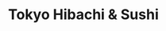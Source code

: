 ---
layout: place
title: "Tokyo Hibachi & Sushi"
permalink: /kentucky/winchester/tokyo-hibachi-sushi.html
stateAbbr: KY
stateName: Kentucky
cityName: Winchester
seo:
  name: "Tokyo Hibachi & Sushi"
  type: Restaurant
  links: null
description: "Looking for sushi in Winchester, Kentucky? Check out Tokyo Hibachi & Sushi for a delightful Japanese dining experience. Enjoy a variety of sushi and other di..."
place_id: ChIJSb2AKHSyQ4gRoDwrv2Xrskg
photos:
  - name: >-
      places/ChIJSb2AKHSyQ4gRoDwrv2Xrskg/photos/AeeoHcJ5z2GIU46DqcODhLrQ92aMCy1dKlOKm5WSR4ZeKKFE7e1WMuLS6hYbHlN0LBJJUfX6f0OEsJCbi0NevZAvWVSbKCPSabfMdAzxc7snh7Z8agjBv7qir5U2a6hx0ArdFj0f23MVjt0h9VpCa1ibLgiuvrNXGfu0YL7kQCc5FePP8LrIq6SGsbXcAKmeWN384_MnET14VuRkMLQjZR6ZRgwuqJ1e7RLp_Tgzd43T5UOWbAfDtBtlERzHXzaQ0qaFRlTJedWLnaLM-mHTBtC3BUZN2TGvstu2qI91feaYOtKKBQ
    widthPx: 394
    heightPx: 302
    authorAttributions:
      - displayName: Tokyo Hibachi & Sushi
        uri: https://maps.google.com/maps/contrib/117966413380926221405
        photoUri: >-
          https://lh3.googleusercontent.com/a/ACg8ocJii8rkkSENBa343hFOSR3Hhq2jbfwdxUhRizERZ0nAWp46aA=s100-p-k-no-mo
    flagContentUri: >-
      https://www.google.com/local/imagery/report/?cb_client=maps_api_places.places_api&image_key=!1e10!2sAF1QipPVPqRIUqkBh2Va0ZY0lFFx4qVSuqtZsTvM8LLl&hl=en-US
    googleMapsUri: >-
      https://www.google.com/maps/place//data=!3m4!1e2!3m2!1sAF1QipPVPqRIUqkBh2Va0ZY0lFFx4qVSuqtZsTvM8LLl!2e10!4m2!3m1!1s0x8843b2742880bd49:0x48b2eb65bf2b3ca0
  - name: >-
      places/ChIJSb2AKHSyQ4gRoDwrv2Xrskg/photos/AeeoHcKFNdV6ZJH7rOYo-13wKX4-_FMqneHmNM7BxHBnGDbeCPXYCElqr1MWCpO3CZJWxpO5wiYnOLr6hSFzn2wfoGF3gpALIOyV50QneArPUxtljOuInRqqAt0SimoZF8vhf38uvyfQ03Ecj-2TdseD5YQXpmPCRHNLdqoZejVSlIoAjbT-g-3SsX-CGf5TAtYYYDQVfhF5jKRLzLLkhcmniv709ZIlOODsp_msPUvXHhj0RYWSwvfvcQIe60mCaC8QebGnnWbVu2UrmpTC8sjmuLMdsBaeqB1EzOKvNLl1O0L1nx8As36OwOzn-vlnZi471p00EShjWqGPzTPC2Z1lVI7xdGCzBWcP27jbiiXEdVPvhiWbmtXdW-6QisKHQNWRi8m4f_K5kQ31XFvhU1_jQiLqEYri6rVweTNLooRiYY-CfQA
    widthPx: 4096
    heightPx: 3072
    authorAttributions:
      - displayName: David
        uri: https://maps.google.com/maps/contrib/112595235508111003969
        photoUri: >-
          https://lh3.googleusercontent.com/a/ACg8ocKQHJ5hRWK5ZgnbKh1YS5P1UGrODsi5RfNf48mdZ96ACz77gQ=s100-p-k-no-mo
    flagContentUri: >-
      https://www.google.com/local/imagery/report/?cb_client=maps_api_places.places_api&image_key=!1e10!2sCIHM0ogKEICAgID5npum6AE&hl=en-US
    googleMapsUri: >-
      https://www.google.com/maps/place//data=!3m4!1e2!3m2!1sCIHM0ogKEICAgID5npum6AE!2e10!4m2!3m1!1s0x8843b2742880bd49:0x48b2eb65bf2b3ca0
  - name: >-
      places/ChIJSb2AKHSyQ4gRoDwrv2Xrskg/photos/AeeoHcLxsC1Ie3UssqZGMG3yjaqdXBOj5trEP-JkIrx6jewo5UgQfEjPEGHmo5hQCJcn1wRbqflZfCFdf-6BJTSww9MRgKD77_iYxa3xGkVeg-Oco08pzW780GbIkpfkR-TL68BBukFZvNung1pnf45vnXcJlqO0qF6EGJJqh4TKN7TN33y_Tzwe4svYCriPtuDARezjJvBVetib8j2V_6FGUOb8J2HPdQUw0Bfi5hndWKdPyFCD97_ttFmJP5X9tdLNoL-LM8Vxzs7fh96ROg7MvmP8UADeKEmXGBkOeoXUqzPfvw
    widthPx: 810
    heightPx: 1080
    authorAttributions:
      - displayName: Tokyo Hibachi & Sushi
        uri: https://maps.google.com/maps/contrib/117966413380926221405
        photoUri: >-
          https://lh3.googleusercontent.com/a/ACg8ocJii8rkkSENBa343hFOSR3Hhq2jbfwdxUhRizERZ0nAWp46aA=s100-p-k-no-mo
    flagContentUri: >-
      https://www.google.com/local/imagery/report/?cb_client=maps_api_places.places_api&image_key=!1e10!2sAF1QipMswt6bvRf7udYR12t39scqsoDJs0rPWiigTLQP&hl=en-US
    googleMapsUri: >-
      https://www.google.com/maps/place//data=!3m4!1e2!3m2!1sAF1QipMswt6bvRf7udYR12t39scqsoDJs0rPWiigTLQP!2e10!4m2!3m1!1s0x8843b2742880bd49:0x48b2eb65bf2b3ca0
  - name: >-
      places/ChIJSb2AKHSyQ4gRoDwrv2Xrskg/photos/AeeoHcLRVkYrPMgE2BibaWs9x_F6BnApOiogjoAgTVDVAG_egGNtNS8R-2R9BJrLGParC53c-jNElqU9avgv6J7_dUGll97Jg96zQ5bQFR5VeV1FeflpLtqLy4v6YZaOH3ui7Xnv8-j9bPQnfq44ZJt0uL-2dFPC7mK6kr7sgmBuqjuQXdBQJO5_vvghwGCBgY9A7Jo3BOonlp1QG_ACZJrj_JHLuYStGKk3jmf_B3GlPoIif-g7qCgz2AQzeRovuvlZYYyjQv1BbZPkdvOLOk99UugjCbVCWNC1V72SVToj8WRtZV1DQPtVNE2ZtsSChuhgJIDTUFcMEviviiSR195TJUYisGm7k7srh7Pflu874N-jCj4ZOC5Jm64iL4jIog0Sjrns9ZVoiy6rFv4xyYCTZ2V4jtRQjcK2ImUzQleVWYbnAXsl
    widthPx: 4032
    heightPx: 2268
    authorAttributions:
      - displayName: Jeff Miller
        uri: https://maps.google.com/maps/contrib/102325140906961274777
        photoUri: >-
          https://lh3.googleusercontent.com/a-/ALV-UjW7gVTLvnfHLKlERYayrS0FS1RzxYeoOUwVdJnkcux533Wr2HG9Pg=s100-p-k-no-mo
    flagContentUri: >-
      https://www.google.com/local/imagery/report/?cb_client=maps_api_places.places_api&image_key=!1e10!2sCIHM0ogKEICAgID9-o39nQE&hl=en-US
    googleMapsUri: >-
      https://www.google.com/maps/place//data=!3m4!1e2!3m2!1sCIHM0ogKEICAgID9-o39nQE!2e10!4m2!3m1!1s0x8843b2742880bd49:0x48b2eb65bf2b3ca0
  - name: >-
      places/ChIJSb2AKHSyQ4gRoDwrv2Xrskg/photos/AeeoHcJxU-09hb2bUn6o4gJ2PixBGMdFWWDldsngfT-4U_1KRqpbHFXSyek_Cbp2yWCfsSWVkQc6g2cRLP7-nn4jR95VCoOa4yI78JxalkP6WqcxARqJ5EGNH646XcALXy7WLRDxkTJ5t2dCqy74SsRg-TFz3d72y7Kj-kO3eg-vNblSmqnUGHCxp4ZaMQb_vkkKeeKpo9PoGPcSFnkZSZifOEnks9cYz9zsstC-nMX3d5WBPT2faxC6OsWGwwRBiKuY3mgLchRJh2jslLgS5s1kR7unGKlPU9i5BbRt0xGwAV5fdIAxceMdJy26E45FUxWUFJWGEfWKIpLiCwdXeMGOyfcNeikgKeGdIDupDvNwOPoJuP9v3uCLRZmOvfD8miy7R9TrXrlwdEDsmqhEGeJZ7slZlgFTOc_qkF7U3q5CYo3vRQ
    widthPx: 2268
    heightPx: 4032
    authorAttributions:
      - displayName: Jeff Miller
        uri: https://maps.google.com/maps/contrib/102325140906961274777
        photoUri: >-
          https://lh3.googleusercontent.com/a-/ALV-UjW7gVTLvnfHLKlERYayrS0FS1RzxYeoOUwVdJnkcux533Wr2HG9Pg=s100-p-k-no-mo
    flagContentUri: >-
      https://www.google.com/local/imagery/report/?cb_client=maps_api_places.places_api&image_key=!1e10!2sCIHM0ogKEICAgID9-q3tXg&hl=en-US
    googleMapsUri: >-
      https://www.google.com/maps/place//data=!3m4!1e2!3m2!1sCIHM0ogKEICAgID9-q3tXg!2e10!4m2!3m1!1s0x8843b2742880bd49:0x48b2eb65bf2b3ca0
  - name: >-
      places/ChIJSb2AKHSyQ4gRoDwrv2Xrskg/photos/AeeoHcIx2ASwAGSP9ZcrLHIA96kKQxVkuR-FKpE-aL8lj_UEkOH0oxWXFzGRHawRhqsjgzU9STibSzGiOwRes2uC-ZFVz1dNPFvGO0ScRr5uCXFo-037S-2dKoSbkTpQnFyUkQ8ht6nTmJLX8WF4yqJmn_H87AHcx_-zA0ovCfDsU4k0RFs9t9x9JUNJ3rkgyIpE_3XmTdnrWGL8aQn0vUscVrC2FrMSsWcJoJtyS2LvpcWuncsWrxT3wPAQD63ZBBaXQ7dI2dbHTjXtlQshJ1hf8RCGDjEAsqLs_KKI7W0kbBHwryeSSZnEj1UpkZ8uSCA9zjr3QO0qtGXrxZsLhbRifjIYhtQKHzMJ1GEnOhQJ7M9fv82xUaZvXAOBZ1dygNlEM61SYUj6UFzEcNTwSqOIXt6qKEno1bA-enPyJKpyKgZarw
    widthPx: 4032
    heightPx: 2268
    authorAttributions:
      - displayName: Jeff Miller
        uri: https://maps.google.com/maps/contrib/102325140906961274777
        photoUri: >-
          https://lh3.googleusercontent.com/a-/ALV-UjW7gVTLvnfHLKlERYayrS0FS1RzxYeoOUwVdJnkcux533Wr2HG9Pg=s100-p-k-no-mo
    flagContentUri: >-
      https://www.google.com/local/imagery/report/?cb_client=maps_api_places.places_api&image_key=!1e10!2sCIHM0ogKEICAgID9-o3kAQ&hl=en-US
    googleMapsUri: >-
      https://www.google.com/maps/place//data=!3m4!1e2!3m2!1sCIHM0ogKEICAgID9-o3kAQ!2e10!4m2!3m1!1s0x8843b2742880bd49:0x48b2eb65bf2b3ca0
  - name: >-
      places/ChIJSb2AKHSyQ4gRoDwrv2Xrskg/photos/AeeoHcJ1ucJOxvRq7vpEtpow9_Emic2MOrxkB5_CVUeSXpeXd_92l-rZvVcqT4dlT0lrH56WkV_98ph0GQYA8CoQ5NWEEyPemfNuDtU-kNsCLchTXxy5OLvNukYGNVW4NT4YpAosCUT0wNPlezxZ0oM6xAXrdo1GEc4LfEq0ZYQC3GfJdWmQqCBumrcm8fsyJDL_uDohHULILTTbr1QFqgEEh9-YbyjwWgDos4X8EXfFu6JocKE8oWduuX8k3EoclZ8iYVxLojBI_cCI_pg8XAvtL4perIM1bcMjLkFQuJNCzAYd3T8YGYC02D-w6xHVe9i92MJpMfe-FwKhm3wzYdTMLd66HcX8lAqkusdv8SBN1Vfs-_PgOX17_3wZN03npqGfAndUWNBoCj4Z1uOeiqp8y_iDyRgMmNEPGAeiCg4plaY8UXg
    widthPx: 3000
    heightPx: 4000
    authorAttributions:
      - displayName: Keto Kyle
        uri: https://maps.google.com/maps/contrib/111682333400907549510
        photoUri: >-
          https://lh3.googleusercontent.com/a-/ALV-UjXrB_GTeeXd-aJNZr-ZTkK-pZ20C228KBOboExtjDquZdsimmKd=s100-p-k-no-mo
    flagContentUri: >-
      https://www.google.com/local/imagery/report/?cb_client=maps_api_places.places_api&image_key=!1e10!2sCIHM0ogKEICAgICR9PiggAE&hl=en-US
    googleMapsUri: >-
      https://www.google.com/maps/place//data=!3m4!1e2!3m2!1sCIHM0ogKEICAgICR9PiggAE!2e10!4m2!3m1!1s0x8843b2742880bd49:0x48b2eb65bf2b3ca0
  - name: >-
      places/ChIJSb2AKHSyQ4gRoDwrv2Xrskg/photos/AeeoHcLMdhpTXpsKm2hfp_ovrn4WotrDOSKb1OE_U3ZMyQbtuJ1MWBZzWJ-0dFY5Ijt0NF8uEni-ihxRssBG7ggSTR8wGKcvgYdH3MZp5_NK4tm1H2kLOh0pO9NDwgQWsasr1OihMdGIKUgxwaT4NsAHH3H9YLvAy3Tp8thJhuC3OEgL9IWs-exbi1CGCAni9q0vGzPM5n1eKM3CMgMEqPjpd6ODIPmb_gzNbrbmeGj6qVkAZ6H6s4J7FmUFT2EuHuAE3vDXgHTOzYz6TvY_ttfxr8pzLnTNQfwAmG0DxdCuZ__qsHq9z7TQwGSWgwrQY_SRr4LTz_Pplqy5pUQCPyuHeqEkdmOR_Vjlzi5JcREprPWhj4Dc416Rq_OveHdBTWenKndRFY4ditsITnhCJ3N6NvzYPzJti7u3Kp5y0KdPHrv4dvBO
    widthPx: 3024
    heightPx: 3024
    authorAttributions:
      - displayName: Keto Kyle
        uri: https://maps.google.com/maps/contrib/111682333400907549510
        photoUri: >-
          https://lh3.googleusercontent.com/a-/ALV-UjXrB_GTeeXd-aJNZr-ZTkK-pZ20C228KBOboExtjDquZdsimmKd=s100-p-k-no-mo
    flagContentUri: >-
      https://www.google.com/local/imagery/report/?cb_client=maps_api_places.places_api&image_key=!1e10!2sCIHM0ogKEICAgIDinJe1iwE&hl=en-US
    googleMapsUri: >-
      https://www.google.com/maps/place//data=!3m4!1e2!3m2!1sCIHM0ogKEICAgIDinJe1iwE!2e10!4m2!3m1!1s0x8843b2742880bd49:0x48b2eb65bf2b3ca0
  - name: >-
      places/ChIJSb2AKHSyQ4gRoDwrv2Xrskg/photos/AeeoHcIMueWSN7hexBQ93WRbp8Fhx8FdQbmBPCd8XY_Mr4fnbGddsbIv65KkfiMaxgXe09kXQjmhDw5TpQ05Ex19OluCIt9P3t1wpwUb6-gT9PqM2G-VBWTLZLmHrqIuc4bERpXBqnnnKVq7mk5G6cXMvutCRqLS0UlnpDbwDWDrbs1pZFVXQRlv_jqjQyvqPjJwPJd8AUj2ZxxT9eI_57ySj_rvZBb9D0kxg86nmt_icqvoCQnTYM-TEMXhVAZXQ_2D-6UW9UbhOKnD2mUo7j4uQXTLRnVueMlT0BK4zR9gUxPbGwOEKkd3rVTAaQK3Sa26lgCPOl9Ev9yCbDaeq2in29FbOnYbL-MMA6bRHS1MRxtsPN4I2dQ-oHeqbRxFzx6aRtCeFCdbW5LsHCLL67kSCrUN42fgMvSkI0imb1Xdrm_uqU9l
    widthPx: 3024
    heightPx: 3024
    authorAttributions:
      - displayName: Keto Kyle
        uri: https://maps.google.com/maps/contrib/111682333400907549510
        photoUri: >-
          https://lh3.googleusercontent.com/a-/ALV-UjXrB_GTeeXd-aJNZr-ZTkK-pZ20C228KBOboExtjDquZdsimmKd=s100-p-k-no-mo
    flagContentUri: >-
      https://www.google.com/local/imagery/report/?cb_client=maps_api_places.places_api&image_key=!1e10!2sCIHM0ogKEICAgIDM2YX0wwE&hl=en-US
    googleMapsUri: >-
      https://www.google.com/maps/place//data=!3m4!1e2!3m2!1sCIHM0ogKEICAgIDM2YX0wwE!2e10!4m2!3m1!1s0x8843b2742880bd49:0x48b2eb65bf2b3ca0
  - name: >-
      places/ChIJSb2AKHSyQ4gRoDwrv2Xrskg/photos/AeeoHcJqoTHT12d7Bq4ffdRoSjSiZtzJwDxHDtF1eLG6l01rc8zlDptK-TOfE24ils0xk6awkxdTR7dhXbkz5IVx90LdUChk4IhGC1Mam1pYJmO7bWvfORmZXxpwwDhqv-Z41KAtkc_6N4txKTOn9lSy1O6KF6PKCweYRnAUgva92IYlz4UcOaM1UyilqJEFrZwxd611Pd0brjnpN_AEoIQot8ZqIbhab4snhrL95_ItP2YDt6DR4wCxI4bF0pRTGjH_pKMm2gWEaxLRO9CRbL8nVd6fPS_JSWPeyYQJ0O7AL_cubx62REAwdxONlcVUGIMb_oX0cAeZrceqF9PYCQPbi52e6-3Jd1CP8Bd5o_lWiw_82XYWCwLhphoDsdu0yBmlWlBvs3LW9lF1yZZOwPLl3GiZiMLEhaL2jGuN2xd6VCg
    widthPx: 3024
    heightPx: 4032
    authorAttributions:
      - displayName: April C
        uri: https://maps.google.com/maps/contrib/100642367463355410612
        photoUri: >-
          https://lh3.googleusercontent.com/a-/ALV-UjXMKhng8QnSnOlUrNIBmqyMAzEARh8YsEH0yL11fUD49zUlM1o=s100-p-k-no-mo
    flagContentUri: >-
      https://www.google.com/local/imagery/report/?cb_client=maps_api_places.places_api&image_key=!1e10!2sCIHM0ogKEICAgICE9sGefQ&hl=en-US
    googleMapsUri: >-
      https://www.google.com/maps/place//data=!3m4!1e2!3m2!1sCIHM0ogKEICAgICE9sGefQ!2e10!4m2!3m1!1s0x8843b2742880bd49:0x48b2eb65bf2b3ca0
address: Winchester Plz, Winchester, KY 40391, USA
street: Winchester Plz
city: Winchester
state: KY
zip: '40391'
country: USA
neighborhood: null
latitude: '38.009457'
longitude: '-84.211246'
accessibility_options:
  wheelchairAccessibleParking: true
  wheelchairAccessibleEntrance: true
  wheelchairAccessibleRestroom: true
  wheelchairAccessibleSeating: true
business_status: OPERATIONAL
name: Tokyo Hibachi & Sushi
google_maps_links:
  directionsUri: >-
    https://www.google.com/maps/dir//''/data=!4m7!4m6!1m1!4e2!1m2!1m1!1s0x8843b2742880bd49:0x48b2eb65bf2b3ca0!3e0
  placeUri: https://maps.google.com/?cid=5238508138816814240
  writeAReviewUri: >-
    https://www.google.com/maps/place//data=!4m3!3m2!1s0x8843b2742880bd49:0x48b2eb65bf2b3ca0!12e1
  reviewsUri: >-
    https://www.google.com/maps/place//data=!4m4!3m3!1s0x8843b2742880bd49:0x48b2eb65bf2b3ca0!9m1!1b1
  photosUri: >-
    https://www.google.com/maps/place//data=!4m3!3m2!1s0x8843b2742880bd49:0x48b2eb65bf2b3ca0!10e5
primary_type: Japanese Restaurant
opening_hours:
  regular: null
  current: null
secondary_opening_hours:
  regular:
    weekdayDescriptions: null
    type: null
  current:
    weekdayDescriptions: null
    type: null
phone: null
price_level: null
price_range: null
rating: null
rating_count: 0
website: null
reviews: null
parking_options: null
payment_options: null
allow_dogs: null
curbside_pickup: null
delivery: null
dine_in: null
good_for_children: null
good_for_groups: null
good_for_sports: null
live_music: null
menu_for_children: null
outdoor_seating: null
reservable: null
restroom: null
serves_beer: null
serves_breakfast: null
serves_brunch: null
serves_cocktails: null
serves_coffee: null
serves_dinner: null
serves_dessert: null
serves_lunch: null
serves_vegetarian_food: null
serves_wine: null
takeout: null
summary: null

---
